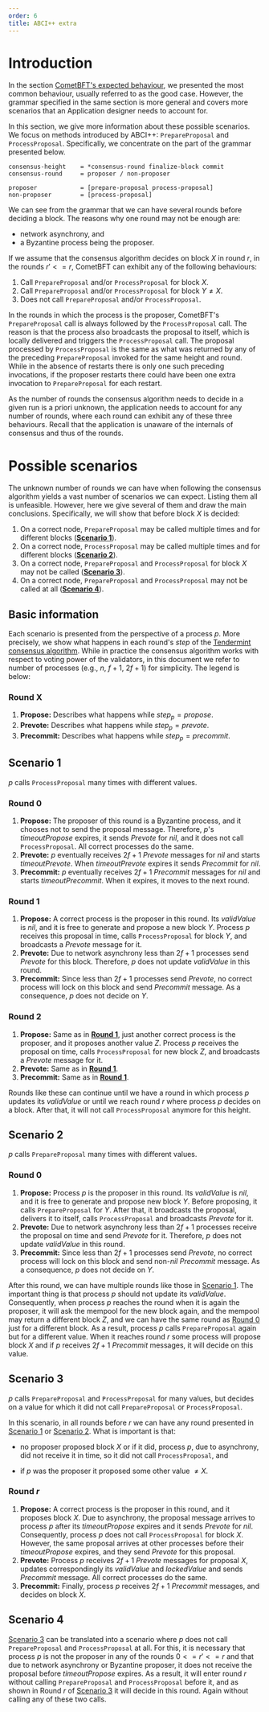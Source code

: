 ```yaml
---
order: 6
title: ABCI++ extra
---
```

# Introduction

In the section [CometBFT's expected behaviour](./abci++_comet_expected_behavior.md#valid-method-call-sequences),
we presented the most common behaviour, usually referred to as the good case.
However, the grammar specified in the same section is more general and covers more scenarios
that an Application designer needs to account for.

In this section, we give more information about these possible scenarios. We focus on methods
introduced by ABCI++: `PrepareProposal` and `ProcessProposal`. Specifically, we concentrate
on the part of the grammar presented below.  

```abnf
consensus-height    = *consensus-round finalize-block commit
consensus-round     = proposer / non-proposer

proposer            = [prepare-proposal process-proposal]
non-proposer        = [process-proposal]
```

We can see from the grammar that we can have several rounds before deciding a block. The reasons
why one round may not be enough are:

* network asynchrony, and
* a Byzantine process being the proposer.

If we assume that the consensus algorithm decides on block $X$ in round $r$, in the rounds
$r' <= r$, CometBFT can exhibit any of the following behaviours:

1. Call `PrepareProposal` and/or `ProcessProposal` for block $X$.
1. Call `PrepareProposal` and/or `ProcessProposal` for block $Y \neq X$.
1. Does not call `PrepareProposal` and/or `ProcessProposal`.

In the rounds in which the process is the proposer, CometBFT's `PrepareProposal` call is always followed by the
`ProcessProposal` call. The reason is that the process also broadcasts the proposal to itself, which is locally delivered and triggers the `ProcessProposal` call.
The proposal processed by `ProcessProposal` is the same as what was returned by any of the preceding `PrepareProposal` invoked for the same height and round.
While in the absence of restarts there is only one such preceding invocations, if the proposer restarts there could have been one extra invocation to `PrepareProposal` for each restart.

As the number of rounds the consensus algorithm needs to decide in a given run is a priori unknown, the
application needs to account for any number of rounds, where each round can exhibit any of these three
behaviours. Recall that the application is unaware of the internals of consensus and thus of the rounds.

# Possible scenarios

The unknown number of rounds we can have when following the consensus algorithm yields a vast number of
scenarios we can expect. Listing them all is unfeasible. However, here we give several of them and draw the
main conclusions. Specifically, we will show that before block $X$ is decided:

1. On a correct node, `PrepareProposal` may be called multiple times and for different blocks ([**Scenario 1**](#scenario-1)).
1. On a correct node, `ProcessProposal` may be called multiple times and for different blocks ([**Scenario 2**](#scenario-2)).
1. On a correct node, `PrepareProposal` and `ProcessProposal` for block $X$ may not be called ([**Scenario 3**](#scenario-3)).
1. On a correct node, `PrepareProposal` and `ProcessProposal` may not be called at all ([**Scenario 4**](#scenario-4)).


## Basic information

Each scenario is presented from the perspective of a process $p$. More precisely, we show what happens in
each round's $step$ of the [Tendermint consensus algorithm](https://arxiv.org/pdf/1807.04938.pdf). While in
practice the consensus algorithm works with respect to voting power of the validators, in this document
we refer to number of processes (e.g., $n$, $f+1$, $2f+1$) for simplicity. The legend is below:

### Round X

1. **Propose:** Describes what happens while $step_p = propose$.
1. **Prevote:** Describes what happens while $step_p = prevote$.
1. **Precommit:** Describes what happens while $step_p = precommit$.

## Scenario 1

$p$ calls `ProcessProposal` many times with different values.

### Round 0

1. **Propose:** The proposer of this round is a Byzantine process, and it chooses not to send the proposal
message. Therefore, $p$'s $timeoutPropose$ expires, it sends $Prevote$ for $nil$, and it does not call
`ProcessProposal`. All correct processes do the same.
1. **Prevote:** $p$ eventually receives $2f+1$ $Prevote$ messages for $nil$ and starts $timeoutPrevote$.
When $timeoutPrevote$ expires it sends $Precommit$ for $nil$.
1. **Precommit:** $p$ eventually receives $2f+1$ $Precommit$ messages for $nil$ and starts $timeoutPrecommit$.
When it expires, it moves to the next round.

### Round 1

1. **Propose:** A correct process is the proposer in this round. Its $validValue$ is $nil$, and it is free
to generate and propose a new block $Y$. Process $p$ receives this proposal in time, calls `ProcessProposal`
for block $Y$, and broadcasts a $Prevote$ message for it.
1. **Prevote:** Due to network asynchrony less than $2f+1$ processes send $Prevote$ for this block.
Therefore, $p$ does not update $validValue$ in this round.
1. **Precommit:** Since less than $2f+1$ processes send $Prevote$, no correct process will lock on this
block and send $Precommit$ message. As a consequence, $p$ does not decide on $Y$.

### Round 2

1. **Propose:** Same as in [**Round 1**](#round-1), just another correct process is the proposer, and it
proposes another value $Z$. Process $p$ receives the proposal on time, calls `ProcessProposal` for new block
$Z$, and broadcasts a $Prevote$ message for it.
1. **Prevote:** Same as in [**Round 1**](#round-1).
1. **Precommit:** Same as in [**Round 1**](#round-1).


Rounds like these can continue until we have a round in which process $p$ updates its $validValue$ or until
we reach round $r$ where process $p$ decides on a block. After that, it will not call `ProcessProposal`
anymore for this height.

## Scenario 2

$p$ calls `PrepareProposal` many times with different values.

### Round 0

1. **Propose:** Process $p$ is the proposer in this round. Its $validValue$ is $nil$, and it is free to
generate and propose new block $Y$. Before proposing, it calls `PrepareProposal` for $Y$. After that, it
broadcasts the proposal, delivers it to itself, calls `ProcessProposal` and broadcasts $Prevote$ for it.
1. **Prevote:** Due to network asynchrony less than $2f+1$ processes receive the proposal on time and send
$Prevote$ for it. Therefore, $p$ does not update $validValue$ in this round.
1. **Precommit:** Since less than $2f+1$ processes send $Prevote$, no correct process will lock on this
block and send non-$nil$ $Precommit$ message. As a consequence, $p$ does not decide on $Y$.

After this round, we can have multiple rounds like those in [Scenario 1](#scenario-1). The important thing
is that process $p$ should not update its $validValue$. Consequently, when process $p$ reaches the round
when it is again the proposer, it will ask the mempool for the new block again, and the mempool may return a
different block $Z$, and we can have the same round as [Round 0](#round-0-1) just for a different block. As
a result, process $p$ calls `PrepareProposal` again but for a different value. When it reaches round $r$
some process will propose block $X$ and if $p$ receives $2f+1$ $Precommit$ messages, it will decide on this
value.


## Scenario 3

$p$ calls `PrepareProposal` and `ProcessProposal` for many values, but decides on a value for which it did
not call `PrepareProposal` or `ProcessProposal`.

In this scenario, in all rounds before $r$ we can have any round presented in [Scenario 1](#scenario-1) or
[Scenario 2](#scenario-2). What is important is that:

* no proposer proposed block $X$ or if it did, process $p$, due to asynchrony, did not receive it in time,
so it did not call `ProcessProposal`, and

* if $p$ was the proposer it proposed some other value $\neq X$.

### Round $r$

1. **Propose:** A correct process is the proposer in this round, and it proposes block $X$.
Due to asynchrony, the proposal message arrives to process $p$ after its $timeoutPropose$
expires and it sends $Prevote$ for $nil$. Consequently, process $p$ does not call
`ProcessProposal` for block $X$. However, the same proposal arrives at other processes
before their $timeoutPropose$ expires, and they send $Prevote$ for this proposal.
1. **Prevote:** Process $p$ receives $2f+1$ $Prevote$ messages for proposal $X$, updates correspondingly its
$validValue$ and $lockedValue$ and sends $Precommit$ message. All correct processes do the same.
1. **Precommit:** Finally, process $p$ receives $2f+1$ $Precommit$ messages, and decides on block $X$.



## Scenario 4

[Scenario 3](#scenario-3) can be translated into a scenario where $p$ does not call `PrepareProposal` and
`ProcessProposal` at all. For this, it is necessary that process $p$ is not the proposer in any of the
rounds $0 <= r' <= r$ and that due to network asynchrony or Byzantine proposer, it does not receive the
proposal before $timeoutPropose$ expires. As a result, it will enter round $r$ without calling
`PrepareProposal` and `ProcessProposal` before it, and as shown in Round $r$ of [Scenario 3](#scenario-3) it
will decide in this round. Again without calling any of these two calls.  
